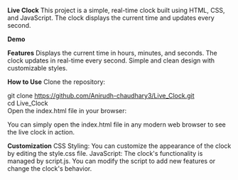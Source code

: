 <B>Live Clock</b>
This project is a simple, real-time clock built using HTML, CSS, and JavaScript. The clock displays the current time and updates every second.

<b>Demo</b>

<b>Features</b>
Displays the current time in hours, minutes, and seconds.
The clock updates in real-time every second.
Simple and clean design with customizable styles.

<b>How to Use</b>
Clone the repository:

git clone https://github.com/Anirudh-chaudhary3/Live_Clock.git<br>
cd Live_Clock<br>
Open the index.html file in your browser:

You can simply open the index.html file in any modern web browser to see the live clock in action.

<b>Customization</b>
CSS Styling: You can customize the appearance of the clock by editing the style.css file.
JavaScript: The clock's functionality is managed by script.js. You can modify the script to add new features or change the clock's behavior.
